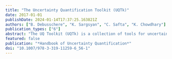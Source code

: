 ```yaml
---
title: "The Uncertainty Quantification Toolkit (UQTk)"
date: 2017-01-01
publishDate: 2024-01-14T17:37:25.163821Z
authors: ["B. Debusschere", "K. Sargsyan", "C. Safta", "K. Chowdhary"]
publication_types: ["6"]
abstract: "The UQ Toolkit (UQTk) is a collection of tools for uncertainty quantification, ranging from intrusive and nonintrusive forward propagation of uncertainty to inverse problems and sensitivity analysis. This chapter first outlines the UQTk design philosophy, followed by an overview of the available methods and the way they are implemented in UQTk. The second part of this chapter is a detailed example that illustrates a UQ workflow from surrogate construction, and calibration, to forward propagation and attribution."
featured: false
publication: "*Handbook of Uncertainty Quantification*"
doi: "10.1007/978-3-319-11259-6_56-1"
---
```


